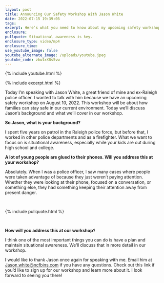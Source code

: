 ```yaml
---
layout: post
title: Announcing Our Safety Workshop With Jason White
date: 2022-07-15 19:39:03
tags:
excerpt: Here’s what you need to know about my upcoming safety workshop.
enclosure:
pullquote: Situational awareness is key.
enclosure_type: video/mp4
enclosure_time:
use_youtube_image: false
youtube_alternate_image: /uploads/youtube.jpeg
youtube_code: zbw1xX8s5vw
---
```

{% include youtube.html %}

{% include excerpt.html %}

Today I’m speaking with Jason White, a great friend of mine and ex-Raleigh police officer. I wanted to talk with him because we have an upcoming safety workshop on August 10, 2022. This workshop will be about how families can stay safe in our current environment. Today we’ll discuss Jason’s background and what we’ll cover in our workshop.&nbsp;

**So Jason, what is your background?**

I spent five years on patrol in the Raleigh police force, but before that, I worked in other police departments and as a firefighter. What we want to focus on is situational awareness, especially while your kids are out during high school and college.&nbsp;

**A lot of young people are glued to their phones. Will you address this at your workshop?**

Absolutely. When I was a police officer, I saw many cases where people were taken advantage of because they just weren’t paying attention. Whether they were looking at their phone, focused on a conversation, or something else, they had something keeping their attention away from present danger.

&nbsp;

{% include pullquote.html %}

&nbsp;

**How will you address this at our workshop?**

I think one of the most important things you can do is have a plan and maintain situational awareness. We’ll discuss that in more detail in our workshop.&nbsp;

I would like to thank Jason once again for speaking with me. Email him at [Jason.white@ncfbins.com](mailto:Jason.white@ncfbins.com) if you have any questions. Check out this link if you’d like to sign up for our workshop and learn more about it. I look forward to seeing you there\!&nbsp;
